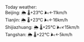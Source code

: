 Today weather:  
Beijing: 🌦   🌡️+23°C 🌬️←11km/h  
Tianjin: 🌦   🌡️+23°C 🌬️←16km/h  
Shijiazhuang: 🌦   🌡️+25°C 🌬️↙15km/h  
Tangshan: 🌦   🌡️+22°C 🌬️←5km/h  
